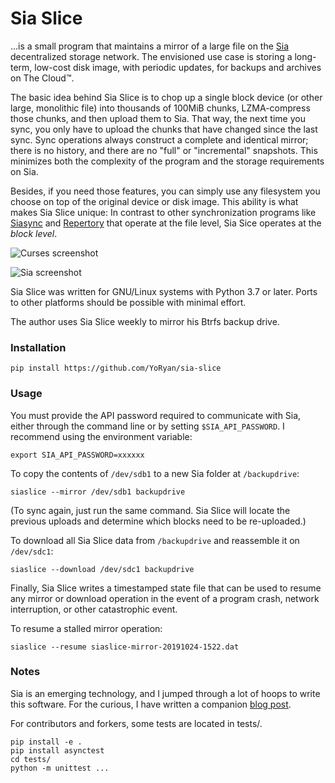 # Sia Slice

...is a small program that maintains a mirror of a large file on the
[Sia](https://sia.tech) decentralized storage network. The envisioned use case
is storing a long-term, low-cost disk image, with periodic updates, for backups
and archives on The Cloud™.

The basic idea behind Sia Slice is to chop up a single block device (or other
large, monolithic file) into thousands of 100MiB chunks, LZMA-compress those
chunks, and then upload them to Sia. That way, the next time you sync, you only
have to upload the chunks that have changed since the last sync. Sync operations
always construct a complete and identical mirror; there is no history, and there
are no "full" or "incremental" snapshots. This minimizes both the complexity of
the program and the storage requirements on Sia.

Besides, if you need those features, you can simply use any filesystem you
choose on top of the original device or disk image. This ability is what makes
Sia Slice unique: In contrast to other synchronization programs like
[Siasync](https://github.com/tbenz9/siasync) and
[Repertory](https://bitbucket.org/blockstorage/repertory/src/master/) that
operate at the file level, Sia Sice operates at the *block level*.

![Curses screenshot](https://raw.githubusercontent.com/wiki/YoRyan/sia-slice/transfer-screen.png)

![Sia screenshot](https://raw.githubusercontent.com/wiki/YoRyan/sia-slice/sia-ui-screen.png)

Sia Slice was written for GNU/Linux systems with Python 3.7 or later. Ports to
other platforms should be possible with minimal effort.

The author uses Sia Slice weekly to mirror his Btrfs backup drive.

### Installation

```
pip install https://github.com/YoRyan/sia-slice
```

### Usage

You must provide the API password required to communicate with Sia, either
through the command line or by setting `$SIA_API_PASSWORD`. I recommend using
the environment variable:

```
export SIA_API_PASSWORD=xxxxxx
```

To copy the contents of `/dev/sdb1` to a new Sia folder at `/backupdrive`:

```
siaslice --mirror /dev/sdb1 backupdrive
```

(To sync again, just run the same command. Sia Slice will locate the previous
uploads and determine which blocks need to be re-uploaded.)

To download all Sia Slice data from `/backupdrive` and reassemble it on
`/dev/sdc1`:

```
siaslice --download /dev/sdc1 backupdrive
```

Finally, Sia Slice writes a timestamped state file that can be used to resume
any mirror or download operation in the event of a program crash, network
interruption, or other catastrophic event.

To resume a stalled mirror operation:

```
siaslice --resume siaslice-mirror-20191024-1522.dat
```

### Notes

Sia is an emerging technology, and I jumped through a lot of hoops to write this
software. For the curious, I have written a companion
[blog post](https://youngryan.com/2019/10/introducing-sia-slice-my-absurdly-cheap-block-storage-solution/).

For contributors and forkers, some tests are located in tests/.
```
pip install -e .
pip install asynctest
cd tests/
python -m unittest ...
```
